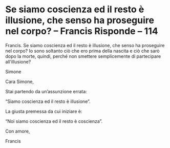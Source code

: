 # Se siamo coscienza ed il resto è illusione, che senso ha proseguire nel corpo? – Francis Risponde – 114

Francis. Se siamo coscienza ed il resto è illusione, che senso ha proseguire nel corpo? Io sono soltanto ciò che ero prima della nascita e ciò che sarò dopo la morte, quindi, perché non smettere semplicemente di partecipare all’illusione?

Simone

Cara Simone,

Stai partendo da un’assunzione errata:

“Siamo coscienza ed il resto è illusione”.

La giusta premessa da cui iniziare è:

“Noi siamo coscienza ed il resto è coscienza”.

Con amore,

Francis

